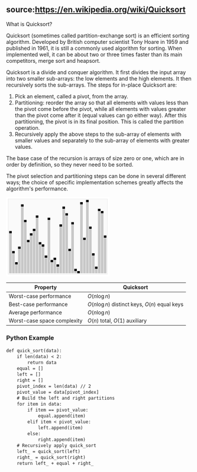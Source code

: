 source:https://en.wikipedia.org/wiki/Quicksort
---
What is Quicksort?
<!--question-->
Quicksort (sometimes called partition-exchange sort) is an efficient sorting algorithm. Developed by British computer scientist Tony Hoare in 1959 and published in 1961, it is still a commonly used algorithm for sorting. When implemented well, it can be about two or three times faster than its main competitors, merge sort and heapsort.

Quicksort is a divide and conquer algorithm. It first divides the input array into two smaller sub-arrays: the low elements and the high elements. It then recursively sorts the sub-arrays. The steps for in-place Quicksort are:

1. Pick an element, called a pivot, from the array.
2. Partitioning: reorder the array so that all elements with values less than the pivot come before the pivot, while all elements with values greater than the pivot come after it (equal values can go either way). After this partitioning, the pivot is in its final position. This is called the partition operation.
3. Recursively apply the above steps to the sub-array of elements with smaller values and separately to the sub-array of elements with greater values.

The base case of the recursion is arrays of size zero or one, which are in order by definition, so they never need to be sorted.

The pivot selection and partitioning steps can be done in several different ways; the choice of specific implementation schemes greatly affects the algorithm's performance.

![Quicksort](images/Sorting_quicksort_anim.gif)

Property | Quicksort
-|-
Worst-case performance | $О(n \log{} n)$
Best-case performance | $О(n \log{} n)$ distinct keys, $O(n)$ equal keys
Average performance | $О(n \log{} n)$
Worst-case space complexity | $О(n)$ total, $O(1)$ auxiliary

### Python Example
```
def quick_sort(data):
    if len(data) < 2:
        return data
    equal = []
    left = []
    right = []
    pivot_index = len(data) // 2
    pivot_value = data[pivot_index]
    # Build the left and right partitions
    for item in data:
        if item == pivot_value:
            equal.append(item)
        elif item < pivot_value:
            left.append(item)
        else:
            right.append(item)
    # Recursively apply quick_sort
    left_ = quick_sort(left)
    right_ = quick_sort(right)
    return left_ + equal + right_
```
